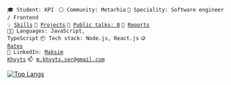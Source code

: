 <code>🎓 Student: KPI </code>
<code>⚪ Community: Metarhia</code>
<code>👷 Speciality: Software engineer / Frontend</code><br>
<code>💡 [Skills](SKILLS.md)</code>
<code>🧻 [Projects](PROJECTS.md)</code>
<code>📢 [Public talks: 0](TALKS.md)</code>
<code>👀 [Reports](REPORTS.md)</code><br>
<code>🧑‍💻 Languages: JavaScript, TypeScript</code>
<code>📦 Tech stack: Node.js, React.js</code>
<code>🪙 [Rates](RATES.md)</code><br>
<code>💬 LinkedIn: [Maksim Khvyts](https://www.linkedin.com/in/maksim-khvyts-5833b82b5/)</code>
<code>📫 [m.khvyts.ser@gmail.com](mailto:m.khvyts.ser@gmail.com)</code>


[![Top Langs](https://github-readme-stats.vercel.app/api/top-langs/?username=makskhv21&layout=donut)](https://github.com/anuraghazra/github-readme-stats)
